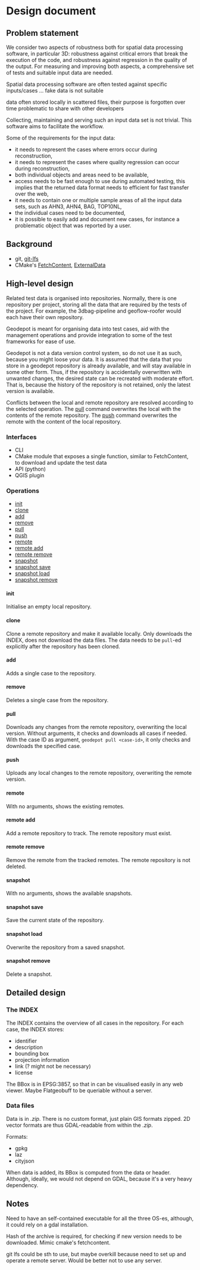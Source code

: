 # Design document

## Problem statement

We consider two aspects of robustness both for spatial data processing software, in particular 3D: robustness against critical errors that break the execution of the code, and robustness against regression in the quality of the output.
For measuring and improving both aspects, a comprehensive set of tests and suitable input data are needed.

Spatial data processing software are often tested against specific inputs/cases ... fake data is not suitable

data often stored locally in scattered files, their purpose is forgotten over time
problematic to share with other developers

Collecting, maintaining and serving such an input data set is not trivial. This software aims to facilitate the workflow.

Some of the requirements for the input data:

- it needs to represent the cases where errors occur during reconstruction,
- it needs to represent the cases where quality regression can occur during reconstruction,
- both individual objects and areas need to be available,
- access needs to be fast enough to use during automated testing, this implies that the returned data format needs to efficient for fast transfer over the web,
- it needs to contain one or multiple sample areas of all the input data sets, such as AHN3, AHN4, BAG, TOP10NL,
- the individual cases need to be documented,
- it is possible to easily add and document new cases, for instance a problematic object that was reported by a user.

## Background

- git, [git-lfs](https://git-lfs.com/)
- CMake's [FetchContent](https://cmake.org/cmake/help/latest/module/FetchContent.html#fetchcontent), [ExternalData](https://cmake.org/cmake/help/latest/module/ExternalData.html)

## High-level design

Related test data is organised into repositories.
Normally, there is one repository per project, storing all the data that are required by the tests of the project.
For example, the 3dbag-pipeline and geoflow-roofer would each have their own repository.

Geodepot is meant for organising data into test cases, aid with the management operations and provide integration to some of the test frameworks for ease of use.

Geodepot is not a data version control system, so do not use it as such, because you might loose your data.
It is assumed that the data that you store in a geodepot repository is already available, and will stay available in some other form.
Thus, if the repository is accidentally overwritten with unwanted changes, the desired state can be recreated with moderate effort.
That is, because the history of the repository is not retained, only the latest version is available.

Conflicts between the local and remote repository are resolved according to the selected operation.
The [pull](#pull) command overwrites the local with the contents of the remote repository.
The [push](#push) command overwrites the remote with the content of the local repository.

### Interfaces

- CLI
- CMake module that exposes a single function, similar to FetchContent, to download and update the test data
- API (python)
- QGIS plugin

### Operations

- [init](#init)
- [clone](#clone)
- [add](#add)
- [remove](#remove)
- [pull](#pull)
- [push](#push)
- [remote](#remote-list)
- [remote add](#remote-add)
- [remote remove](#remote-remove)
- [snapshot](#snapshot-list)
- [snapshot save](#snapshot-save)
- [snapshot load](#snapshot-load)
- [snapshot remove](#snapshot-remove)

#### init

Initialise an empty local repository.

#### clone

Clone a remote repository and make it available locally.
Only downloads the INDEX, does not download the data files.
The data needs to be `pull`-ed explicitly after the repository has been cloned.

#### add

Adds a single case to the repository.

#### remove

Deletes a single case from the repository.

#### pull

Downloads any changes from the remote repository, overwriting the local version.
Without arguments, it checks and downloads all cases if needed. 
With the case ID as argument, `geodepot pull <case-id>`, it only checks and downloads the specified case.

#### push

Uploads any local changes to the remote repository, overwriting the remote version.

#### remote

With no arguments, shows the existing remotes.

#### remote add

Add a remote repository to track. The remote repository must exist.

#### remote remove

Remove the remote from the tracked remotes. The remote repository is not deleted.

#### snapshot

With no arguments, shows the available snapshots.

#### snapshot save

Save the current state of the repository.

#### snapshot load

Overwrite the repository from a saved snapshot.

#### snapshot remove

Delete a snapshot.

## Detailed design

### The INDEX

The INDEX contains the overview of all cases in the repository.
For each case, the INDEX stores:

- identifier
- description
- bounding box
- projection information
- link (? might not be necessary)
- license

The BBox is in EPSG:3857, so that in can be visualised easily in any web viewer.
Maybe Flatgeobuff to be queriable without a server.

### Data files

Data is in *.zip*. 
There is no custom format, just plain GIS formats zipped. 
2D vector formats are thus GDAL-readable from within the *.zip*.

Formats:
- gpkg
- laz
- cityjson

When data is added, its BBox is computed from the data or header.
Although, ideally, we would not depend on GDAL, because it's a very heavy dependency.

## Notes

Need to have an self-contained executable for all the three OS-es, although, it could rely on a gdal installation.

Hash of the archive is required, for checking if new version needs to be downloaded.
Mimic cmake's fetchcontent.

git lfs could be sth to use, but maybe overkill because need to set up and operate a remote server. Would be better not to use any server.



